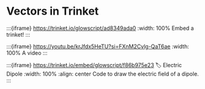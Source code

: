 # Vectors in Trinket

:::{iframe} https://trinket.io/glowscript/ad8349ada0
:width: 100%
Embed a trinket!
:::

:::{iframe} https://youtu.be/krJfdx5HeTU?si=FXnM2Cvlg-QaT6ae
:width: 100%
A video
:::

:::{iframe} https://trinket.io/embed/glowscript/f86b975e23
:label: Electric Dipole
:width: 100%
:align: center
Code to draw the electric field of a dipole.
:::